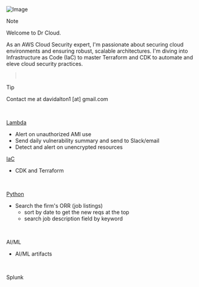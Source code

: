 ![Image](https://github.com/user-attachments/assets/c410e534-501d-445c-b053-f4c7a9d9995c)

> [!NOTE]
Welcome to Dr Cloud.<p>
As an AWS Cloud Security expert, I'm passionate about securing cloud environments and ensuring robust, scalable architectures. I'm diving into Infrastructure as Code (IaC) to master Terraform and CDK to automate and eleve cloud security practices.
> <br/>

> [!TIP]
> Contact me at davidalton1 [at] gmail.com
<br/>

[Lambda](https://github.com/DrCloudSecurity/DrCloud/tree/main/lambda)
- Alert on unauthorized AMI use
- Send daily vulnerability summary and send to Slack/email
- Detect and alert on unencrypted resources

[IaC](https://github.com/DrCloudSecurity/DrCloud/tree/main/IaC)
- CDK and Terraform
<br/>

[Python](https://github.com/DrCloudSecurity/DrCloud/tree/main/python)
- Search the firm's ORR (job listings)
  - sort by date to get the new reqs at the top
  - search job description field by keyword
<br/>

AI/ML
- AI/ML artifacts
<br/>

Splunk
<br/>

